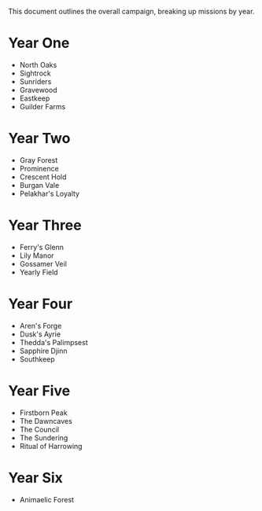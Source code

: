This document outlines the overall campaign, breaking up missions by year.

# Year One

* North Oaks
* Sightrock
* Sunriders
* Gravewood
* Eastkeep
* Guilder Farms

# Year Two

* Gray Forest
* Prominence
* Crescent Hold
* Burgan Vale
* Pelakhar's Loyalty

# Year Three

* Ferry's Glenn
* Lily Manor
* Gossamer Veil
* Yearly Field

# Year Four

* Aren's Forge
* Dusk's Ayrie
* Thedda's Palimpsest
* Sapphire Djinn
* Southkeep

# Year Five

* Firstborn Peak
* The Dawncaves
* The Council
* The Sundering
* Ritual of Harrowing

# Year Six

* Animaelic Forest